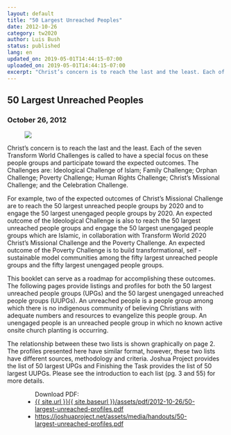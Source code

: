 ```yaml
---
layout: default
title: "50 Largest Unreached Peoples"
date: 2012-10-26
category: tw2020
author: Luis Bush
status: published
lang: en
updated_on: 2019-05-01T14:44:15-07:00
uploaded_on: 2019-05-01T14:44:15-07:00
excerpt: "Christ’s concern is to reach the last and the least. Each of the seven Transform World Challenges is called to have a special focus on these people groups and participate toward the expected outcomes. The Challenges are: Ideological Challenge of Islam; Family Challenge; Orphan Challenge; Poverty Challenge; Human Rights Challenge; Christ’s Missional Challenge; and the Celebration Challenge."
---
```

<article class="document-container" data-publication-date="{{page.date}}" data-uploaded-on="{{page.uploaded_on}}" data-updated-on="{{page.updated_on}}" data-category="{{page.category}}">
<h1>50 Largest Unreached Peoples</h1>
<h3 id="article-date"><time datetime="2012-10-26">October 26, 2012</time></h3>
<figure class="pic-left"><img src="{{ site.baseurl }}/assets/images/2012-10-26/50-largest-unreached-people-group-cover.png"></figure>
<p>Christ’s concern is to reach the last and the least. Each of the seven Transform World Challenges is called to have a special focus on these people groups and participate toward the expected outcomes. The Challenges are: Ideological Challenge of Islam; Family Challenge; Orphan Challenge; Poverty Challenge; Human Rights Challenge; Christ’s Missional Challenge; and the Celebration Challenge.</p>

<p>For example, two of the expected outcomes of Christ’s Missional Challenge are to reach the 50 largest unreached people groups by 2020 and to engage the 50 largest unengaged people groups by 2020. An expected outcome of the Ideological Challenge is also to reach the 50 largest unreached people groups and engage the 50 largest unengaged people groups which are Islamic, in collaboration with Transform World 2020 Christ’s Missional Challenge and the Poverty Challenge. An expected outcome of the Poverty Challenge is to build transformational, self ‐ sustainable model communities among the fifty largest unreached people groups and the fifty largest unengaged people groups.</p>

<p>This booklet can serve as a roadmap for accomplishing these outcomes. The following pages provide listings and profiles for both the 50 largest unreached people groups (UPGs) and the 50 largest unengaged unreached people groups (UUPGs). An unreached people is a people group among which there is no indigenous community of believing Christians with adequate numbers and resources to evangelize this people group. An unengaged people is an unreached people group in which no known active onsite church planting is occurring.</p>

<p>The relationship between these two lists is shown graphically on page 2. The profiles presented here have similar format, however, these two lists have different sources, methodology and criteria. Joshua Project provides the list of 50 largest UPGs and Finishing the Task provides the list of 50 largest UUPGs. Please see the introduction to each list (pg. 3 and 55) for more details.</p>

<figure class="resource-links">
  <ul>Download PDF:
    <li><a href="{{ site.url }}{{ site.baseurl }}/assets/pdf/2012-10-26/50-largest-unreached-profiles.pdf">{{ site.url }}{{ site.baseurl }}/assets/pdf/2012-10-26/50-largest-unreached-profiles.pdf</a></li>
    <li><a href="https://joshuaproject.net/assets/media/handouts/50-largest-unreached-profiles.pdf">https://joshuaproject.net/assets/media/handouts/50-largest-unreached-profiles.pdf</a></li>
  </ul>
</figure>
</article>

